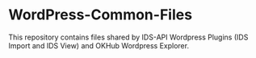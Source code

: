 WordPress-Common-Files
======================

This repository contains files shared by IDS-API Wordpress Plugins (IDS Import and IDS View) and OKHub Wordpress Explorer.
